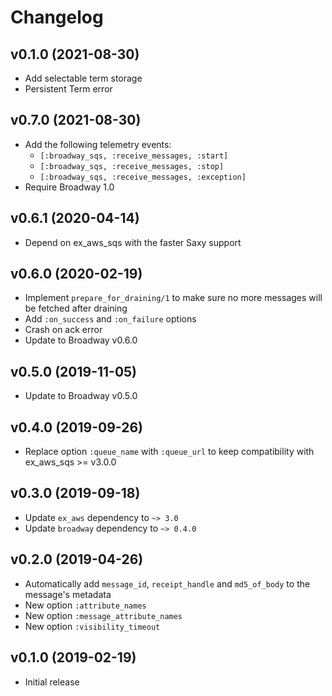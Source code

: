 # Changelog

## v0.1.0 (2021-08-30)

* Add selectable term storage
* Persistent Term error

## v0.7.0 (2021-08-30)

  * Add the following telemetry events:
    * `[:broadway_sqs, :receive_messages, :start]`
    * `[:broadway_sqs, :receive_messages, :stop]`
    * `[:broadway_sqs, :receive_messages, :exception]`
  * Require Broadway 1.0

## v0.6.1 (2020-04-14)

  * Depend on ex_aws_sqs with the faster Saxy support

## v0.6.0 (2020-02-19)

  * Implement `prepare_for_draining/1` to make sure no more messages will be fetched after draining
  * Add `:on_success` and `:on_failure` options
  * Crash on ack error
  * Update to Broadway v0.6.0

## v0.5.0 (2019-11-05)

  * Update to Broadway v0.5.0

## v0.4.0 (2019-09-26)

  * Replace option `:queue_name` with `:queue_url` to keep compatibility with ex_aws_sqs >= v3.0.0

## v0.3.0 (2019-09-18)

  * Update `ex_aws` dependency to `~> 3.0`
  * Update `broadway` dependency to `~> 0.4.0`

## v0.2.0 (2019-04-26)

  * Automatically add `message_id`, `receipt_handle` and `md5_of_body` to the message's metadata
  * New option `:attribute_names`
  * New option `:message_attribute_names`
  * New option `:visibility_timeout`

## v0.1.0 (2019-02-19)

  * Initial release
